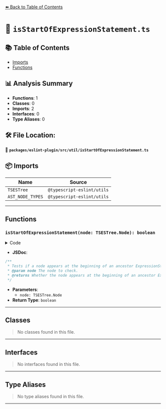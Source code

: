 [⬅️ Back to Table of Contents](../../../../index.md)

# 📄 `isStartOfExpressionStatement.ts`

## 📚 Table of Contents

- [Imports](#imports)
- [Functions](#functions)

## 📊 Analysis Summary

- **Functions**: 1
- **Classes**: 0
- **Imports**: 2
- **Interfaces**: 0
- **Type Aliases**: 0

## 🛠️ File Location:
📂 **`packages/eslint-plugin/src/util/isStartOfExpressionStatement.ts`**

## 📦 Imports

| Name | Source |
|------|--------|
| `TSESTree` | `@typescript-eslint/utils` |
| `AST_NODE_TYPES` | `@typescript-eslint/utils` |


---

## Functions

### `isStartOfExpressionStatement(node: TSESTree.Node): boolean`

<details><summary>Code</summary>

```ts
export function isStartOfExpressionStatement(node: TSESTree.Node): boolean {
  const start = node.range[0];
  let ancestor: TSESTree.Node | undefined = node;

  while ((ancestor = ancestor.parent) && ancestor.range[0] === start) {
    if (ancestor.type === AST_NODE_TYPES.ExpressionStatement) {
      return true;
    }
  }
  return false;
}
```
</details>

- **JSDoc**:
```ts
/**
 * Tests if a node appears at the beginning of an ancestor ExpressionStatement node.
 * @param node The node to check.
 * @returns Whether the node appears at the beginning of an ancestor ExpressionStatement node.
 */
```

- **Parameters**:
  - `node: TSESTree.Node`
- **Return Type**: `boolean`

---

## Classes

> No classes found in this file.


---

## Interfaces

> No interfaces found in this file.


---

## Type Aliases

> No type aliases found in this file.


---